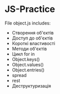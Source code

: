 # JS-Practice
File object.js includes:
- Створення об'єктів
- Доступ до об'єктів
- Короткі властивості
- Методи об'єктів
- Цикл for in
- Object.keys()
- Object.values()
- Object.entries()
- spread
- rest
- Деструктуризація
